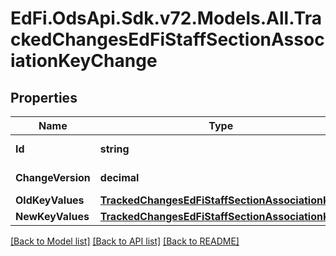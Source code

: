 # EdFi.OdsApi.Sdk.v72.Models.All.TrackedChangesEdFiStaffSectionAssociationKeyChange

## Properties

Name | Type | Description | Notes
------------ | ------------- | ------------- | -------------
**Id** | **string** | Resource identifier | [optional] 
**ChangeVersion** | **decimal** | Change version | [optional] 
**OldKeyValues** | [**TrackedChangesEdFiStaffSectionAssociationKey**](TrackedChangesEdFiStaffSectionAssociationKey.md) |  | [optional] 
**NewKeyValues** | [**TrackedChangesEdFiStaffSectionAssociationKey**](TrackedChangesEdFiStaffSectionAssociationKey.md) |  | [optional] 

[[Back to Model list]](../README.md#documentation-for-models) [[Back to API list]](../README.md#documentation-for-api-endpoints) [[Back to README]](../README.md)

